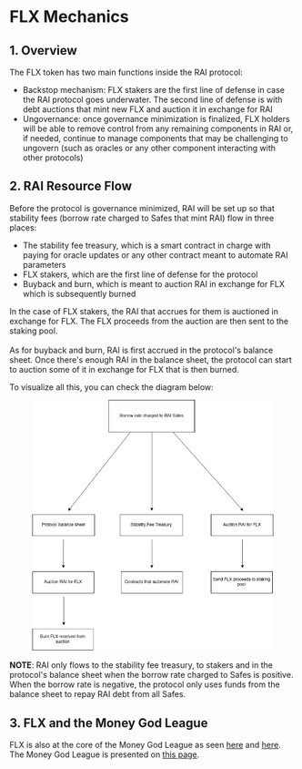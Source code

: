 # FLX Mechanics

## 1. Overview

The FLX token has two main functions inside the RAI protocol:

* Backstop mechanism: FLX stakers are the first line of defense in case the RAI protocol goes underwater. The second line of defense is with debt auctions that mint new FLX and auction it in exchange for RAI
* Ungovernance: once governance minimization is finalized, FLX holders will be able to remove control from any remaining components in RAI or, if needed, continue to manage components that may be challenging to ungovern (such as oracles or any other component interacting with other protocols)

## 2. RAI Resource Flow

Before the protocol is governance minimized, RAI will be set up so that stability fees (borrow rate charged to Safes that mint RAI) flow in three places:

* The stability fee treasury, which is a smart contract in charge with paying for oracle updates or any other contract meant to automate RAI parameters
* FLX stakers, which are the first line of defense for the protocol
* Buyback and burn, which is meant to auction RAI in exchange for FLX which is subsequently burned

In the case of FLX stakers, the RAI that accrues for them is auctioned in exchange for FLX. The FLX proceeds from the auction are then sent to the staking pool.\
\
As for buyback and burn, RAI is first accrued in the protocol's balance sheet. Once there's enough RAI in the balance sheet, the protocol can start to auction some of it in exchange for FLX that is then burned.

To visualize all this, you can check the diagram below:

<figure><img src=".gitbook/assets/assets_-M9jdHretGKCtWYz5jZR_-MgQYhDfSPb3lErtlIOO_-MgQbThRT20MvC16AqVK_Untitled Diagram (1).webp" alt=""><figcaption></figcaption></figure>

**NOTE**: RAI only flows to the stability fee treasury, to stakers and in the protocol's balance sheet when the borrow rate charged to Safes is positive. When the borrow rate is negative, the protocol only uses funds from the balance sheet to repay RAI debt from all Safes.

## 3. FLX and the Money God League

FLX is also at the core of the Money God League as seen [here](https://community.reflexer.finance/t/another-new-money-god-introducing-h2o/131) and [here](https://community.reflexer.finance/t/a-new-money-god-introducing-volt/120). The Money God League is presented on [this page](https://docs.reflexer.finance/the-money-god-league/intro-to-the-league).
